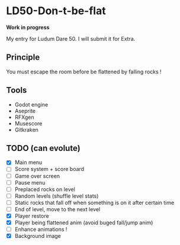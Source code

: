 # LD50-Don-t-be-flat

**Work in progress**

My entry for Ludum Dare 50. I will submit it for Extra.

## Principle

You must escape the room before be flattened by falling rocks !

## Tools
- Godot engine
- Aseprite
- RFXgen
- Musescore
- Gitkraken

## TODO (can evolute)
- [x] Main menu
- [ ] Score system + score board
- [ ] Game over screen
- [ ] Pause menu
- [ ] Preplaced rocks on level
- [ ] Random levels (shuffle level stats)
- [ ] Static rocks that fall off when something is on it after certain time
- [ ] End of level, move to the next level
- [x] Player restore
- [x] Player being flattened anim (avoid buged fall/jump anim)
- [ ] Enhance animations !
- [x] Background image
